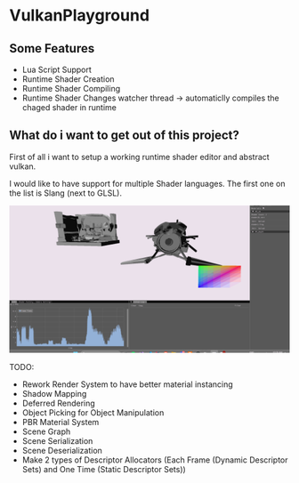 # VulkanPlayground
## Some Features
- Lua Script Support
- Runtime Shader Creation
- Runtime Shader Compiling
- Runtime Shader Changes watcher thread -> automaticlly compiles the chaged shader in runtime

## What do i want to get out of this project?
First of all i want to setup a working runtime shader editor and abstract vulkan.

I would like to have support for multiple Shader languages. The first one on the list is Slang (next to GLSL).

![HotShaderReload](HotShaderReload.gif)

TODO:
- Rework Render System to have better material instancing
- Shadow Mapping
- Deferred Rendering
- Object Picking for Object Manipulation
- PBR Material System
- Scene Graph
- Scene Serialization
- Scene Deserialization
- Make 2 types of Descriptor Allocators (Each Frame (Dynamic Descriptor Sets) and One Time (Static Descriptor Sets))
